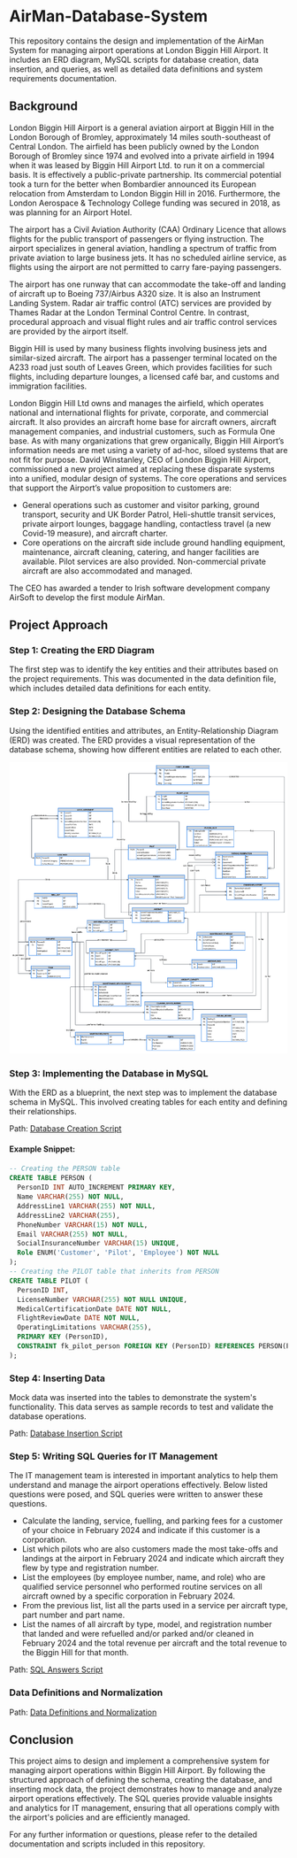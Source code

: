 # AirMan-Database-System
This repository contains the design and implementation of the AirMan System for managing airport operations at London Biggin Hill Airport. It includes an ERD diagram, MySQL scripts for database creation, data insertion, and queries, as well as detailed data definitions and system requirements documentation.

## Background

London Biggin Hill Airport is a general aviation airport at Biggin Hill in the London Borough of Bromley, approximately 14 miles south-southeast of Central London. The airfield has been publicly owned by the London Borough of Bromley since 1974 and evolved into a private airfield in 1994 when it was leased by Biggin Hill Airport Ltd. to run it on a commercial basis. It is effectively a public-private partnership. Its commercial potential took a turn for the better when Bombardier announced its European relocation from Amsterdam to London Biggin Hill in 2016. Furthermore, the London Aerospace & Technology College funding was secured in 2018, as was planning for an Airport Hotel.

The airport has a Civil Aviation Authority (CAA) Ordinary Licence that allows flights for the public transport of passengers or flying instruction. The airport specializes in general aviation, handling a spectrum of traffic from private aviation to large business jets. It has no scheduled airline service, as flights using the airport are not permitted to carry fare-paying passengers.

The airport has one runway that can accommodate the take-off and landing of aircraft up to Boeing 737/Airbus A320 size. It is also an Instrument Landing System. Radar air traffic control (ATC) services are provided by Thames Radar at the London Terminal Control Centre. In contrast, procedural approach and visual flight rules and air traffic control services are provided by the airport itself.

Biggin Hill is used by many business flights involving business jets and similar-sized aircraft. The airport has a passenger terminal located on the A233 road just south of Leaves Green, which provides facilities for such flights, including departure lounges, a licensed café bar, and customs and immigration facilities.

London Biggin Hill Ltd owns and manages the airfield, which operates national and international flights for private, corporate, and commercial aircraft. It also provides an aircraft home base for aircraft owners, aircraft management companies, and industrial customers, such as Formula One base. As with many organizations that grew organically, Biggin Hill Airport’s information needs are met using a variety of ad-hoc, siloed systems that are not fit for purpose. David Winstanley, CEO of London Biggin Hill Airport, commissioned a new project aimed at replacing these disparate systems into a unified, modular design of systems. The core operations and services that support the Airport’s value proposition to customers are:

- General operations such as customer and visitor parking, ground transport, security and UK Border Patrol, Heli-shuttle transit services, private airport lounges, baggage handling, contactless travel (a new Covid-19 measure), and aircraft charter.
- Core operations on the aircraft side include ground handling equipment, maintenance, aircraft cleaning, catering, and hanger facilities are available. Pilot services are also provided. Non-commercial private aircraft are also accommodated and managed.

The CEO has awarded a tender to Irish software development company AirSoft to develop the first module AirMan.

## Project Approach

### Step 1: Creating the ERD Diagram

The first step was to identify the key entities and their attributes based on the project requirements. This was documented in the data definition file, which includes detailed data definitions for each entity.

### Step 2: Designing the Database Schema

Using the identified entities and attributes, an Entity-Relationship Diagram (ERD) was created. The ERD provides a visual representation of the database schema, showing how different entities are related to each other.

![AirMan ERD](./ERD/AirMan_ERD.png)

### Step 3: Implementing the Database in MySQL

With the ERD as a blueprint, the next step was to implement the database schema in MySQL. This involved creating tables for each entity and defining their relationships.

Path: [Database Creation Script](./SQL_Scripts/AirManDB_create_script.sql)

#### Example Snippet:
```sql
-- Creating the PERSON table
CREATE TABLE PERSON (
  PersonID INT AUTO_INCREMENT PRIMARY KEY,
  Name VARCHAR(255) NOT NULL,
  AddressLine1 VARCHAR(255) NOT NULL,
  AddressLine2 VARCHAR(255),
  PhoneNumber VARCHAR(15) NOT NULL,
  Email VARCHAR(255) NOT NULL,
  SocialInsuranceNumber VARCHAR(15) UNIQUE,
  Role ENUM('Customer', 'Pilot', 'Employee') NOT NULL
);
-- Creating the PILOT table that inherits from PERSON
CREATE TABLE PILOT (
  PersonID INT,
  LicenseNumber VARCHAR(255) NOT NULL UNIQUE,
  MedicalCertificationDate DATE NOT NULL,
  FlightReviewDate DATE NOT NULL,
  OperatingLimitations VARCHAR(255),
  PRIMARY KEY (PersonID),
  CONSTRAINT fk_pilot_person FOREIGN KEY (PersonID) REFERENCES PERSON(PersonID)
);
```

### Step 4: Inserting Data

Mock data was inserted into the tables to demonstrate the system's functionality. This data serves as sample records to test and validate the database operations.

Path: [Database Insertion Script](./SQL_Scripts/AirManDB_insert_queries.sql)

### Step 5: Writing SQL Queries for IT Management

The IT management team is interested in important analytics to help them understand and manage the airport operations effectively. Below listed questions were posed, and SQL queries were written to answer these questions.

- Calculate the landing, service, fuelling, and parking fees for a customer of your choice in February 2024 and indicate if this customer is a corporation.
- List which pilots who are also customers made the most take-offs and landings at the airport in February 2024 and indicate which aircraft they flew by type and registration number.
- List the employees (by employee number, name, and role) who are qualified service personnel who performed routine services on all aircraft owned by a specific corporation in February 2024.
- From the previous list, list all the parts used in a service per aircraft type, part number and part name.
- List the names of all aircraft by type, model, and registration number that landed and were refuelled and/or parked and/or cleaned in February 2024 and the total revenue per aircraft and the total revenue to the Biggin Hill for that month.

Path: [SQL Answers Script](./SQL_Scripts/AirManDB_answer_script.sql)

### Data Definitions and Normalization

Path: [Data Definitions and Normalization](./Data_Definitions_and_Normalization.md)

## Conclusion

This project aims to design and implement a comprehensive system for managing airport operations within Biggin Hill Airport. By following the structured approach of defining the schema, creating the database, and inserting mock data, the project demonstrates how to manage and analyze airport operations effectively. The SQL queries provide valuable insights and analytics for IT management, ensuring that all operations comply with the airport's policies and are efficiently managed.

For any further information or questions, please refer to the detailed documentation and scripts included in this repository.
